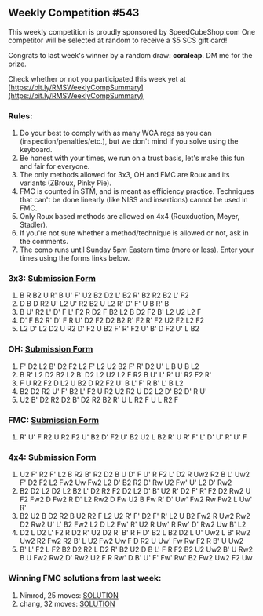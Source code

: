 ## Weekly Competition #543 
 
 This weekly competition is proudly sponsored by SpeedCubeShop.com 
 One competitor will be selected at random to receive a $5 SCS gift card! 
 
 Congrats to last week's winner by a random draw: **coraleap**. DM me for the prize. 
 
 Check whether or not you participated this week yet at [https://bit.ly/RMSWeeklyCompSummary](https://bit.ly/RMSWeeklyCompSummary)  
 
 ### Rules: 
 1. Do your best to comply with as many WCA regs as you can (inspection/penalties/etc.), but we don't mind if you solve using the keyboard. 
 2. Be honest with your times, we run on a trust basis, let's make this fun and fair for everyone. 
 3. The only methods allowed for 3x3, OH and FMC are Roux and its variants (ZBroux, Pinky Pie). 
 4. FMC is counted in STM, and is meant as efficiency practice. Techniques that can't be done linearly (like NISS and insertions) cannot be used in FMC. 
 5. Only Roux based methods are allowed on 4x4 (Rouxduction, Meyer, Stadler). 
 6. If you're not sure whether a method/technique is allowed or not, ask in the comments. 
 7. The comp runs until Sunday 5pm Eastern time (more or less). Enter your times using the forms links below. 
 
### 3x3: [Submission Form](https://forms.gle/H5xoCWvGKnZ92fQt8) 
 1. B R B2 U R' B U' F' U2 B2 D2 L' B2 R' B2 R2 B2 L' F2 
 2. D B D R2 U' L2 U' R2 B2 U L2 R' D' F' U B R' B 
 3. B U' R2 L' D' F L' F2 R D2 F B2 L2 B D2 F2 B' L2 U2 L2 F 
 4. D' F B2 R' D' F R U' D2 F2 D2 B2 R' F2 R' F2 U2 F2 L2 F2 
 5. L2 D' L2 D2 U R2 D' F2 U B2 F' R' F2 U' B' D F2 U' L B2 
 
### OH: [Submission Form](https://forms.gle/UgRLW3K1d5KkMGfM9) 
 1. F' D2 L2 B' D2 F2 L2 F' L2 U2 B2 F' R' D2 U' L B U B L2 
 2. B R' L2 D2 B2 L2 B' D2 L2 U2 L2 F R2 B U' L' R' U' R2 F2 R' 
 3. F U R2 F2 D L2 U B2 D R2 F2 U' B L' F' R B' L' B L2 
 4. B2 D2 R2 U' F' B2 L' F2 U R2 U2 R2 U D2 L2 D' B2 D' R U' 
 5. U2 B' D2 R2 D2 B' D2 R2 B2 R' U L R2 F U L R2 F 
 
### FMC: [Submission Form](https://forms.gle/1P9VUgZmA1pibwvL9) 
 1. R' U' F R2 U R2 F2 U' B2 D' F2 U' B2 U2 L B2 R' U R' F' L' D' U' R' U' F 
 
### 4x4: [Submission Form](https://forms.gle/bHNjncvEcPvFWBP2A) 
 1. U2 F' R2 F' L2 B R2 B' R2 D2 B U D' F U' R F2 L' D2 R Uw2 R2 B L' Uw2 F' D2 F2 L2 Fw2 Uw Fw2 L2 D' B2 R2 D' Rw U2 Fw' U' L2 D' Rw2 
 2. B2 D2 L2 D2 L2 B2 L' D2 R2 F2 D2 L2 D' B' U2 R' D2 F' R' F2 D2 Rw2 U F2 Fw2 D Fw2 R D' L2 Rw2 D Fw U2 B Fw R' D' Uw' Fw2 Rw Fw2 L Uw' R' 
 3. B2 U2 B D2 R2 B U2 R2 F L2 U2 R' F' D2 F' R' L2 U B2 Fw2 R Uw2 Rw2 D2 Rw2 U' L' B2 Fw2 L2 D L2 Fw' R' U2 R Uw' R Rw' D' Rw2 Uw B' L2 
 4. D2 L D2 L' F2 R D2 R' U2 D2 R' B' R F D' B2 L B2 D2 L U' Uw2 L B' Rw2 Uw2 R2 Fw2 R2 B' L U2 Fw2 Uw F D R2 U Uw' Fw Rw F2 R B' U Uw2 
 5. B' L' F2 L F2 B2 D2 R2 L D2 R' B2 U2 D B L' F R F2 B2 U2 Uw2 B' U Rw2 B U Fw2 Rw2 D' Rw2 U2 F R Rw' D B' U' F' Fw' Rw' B2 Fw2 Uw2 F2 Uw 
 
### Winning FMC solutions from last week: 
 1. Nimrod, 25 moves: [SOLUTION](https://bit.ly/3H9qWfu) 
 2. chang, 32 moves: [SOLUTION](https://bit.ly/4m0c4iI) 
